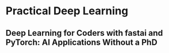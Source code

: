 # Practical Deep Learning

## Deep Learning for Coders with fastai and PyTorch: AI Applications Without a PhD 


